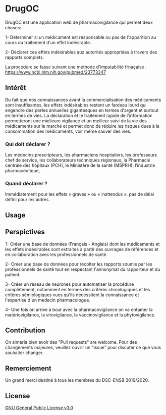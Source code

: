 # DrugOC

DrugOC est une application web de pharmacovigilance qui permet deux choses:

1- Déterminer si un médicament est responsable ou pas de l'apparition au cours du traitement d'un effet indésirable.

2- Déclarer ces effets indésirables aux autorités appropriées à travers des rapports complets. 

La procédure se fasse suivant une méthode d'imputabilité frnaçaise : https://www.ncbi.nlm.nih.gov/pubmed/23773347

## Intérêt

Du fait que nos connaissances avant la commercialisation des médicaments sont insuffisantes, les effets indésirables restent un fardeau lourd qui engendre des pertes annuelles gigantesques en termes d'argent et surtout en termes de vies. La déclaration et le traitement rapide de l'information permetteront une mielleure vigilance et un meilleur suivi de la vie des médicaments sur le marché et permet donc de réduire les risques dues à la consommation des médicaments, voir même sauver des vies.

### Qui doit déclarer ?

Les médecins prescripteurs, les pharmaciens hospitaliers, les professeurs chef de service, les collaborateurs techniques régionaux, la Pharmacie centrale des hôpitaux (PCH), le Ministère de la santé (MSPRH), l’industrie pharmaceutique,

### Quand déclarer ?

Immédiatement pour les effets « graves » ou « inattendus ». 
pas de délai défini pour les autres.

## Usage


## Perspictives

1- Créer une base de données (Français - Anglais) dont les médicaments et les effets indésirables sont extraites à partir des ouvrages de références et en collaboration avec les professionnels de santé.

2- Créer une base de données pour récolter les rapports soumis par les professionnels de santé tout en respectant l'annonymat du rapporteur et du patient.

3- Créer un réseau de neurones pour automatiser la procédure complètement, notamment en termes des critères chronlogiques et les critères sémiologiques vues qu'ils nécessitent la connaissance et l'expertise d'un medecin pharmacologue.

4- Une fois on arrive à bout avec la pharmacovigilance on va entamer la matériovigilance, la virovigilance, la vaccinovigilance et la phytovigilance.

## Contribution

On aimeria bien avoir des "Pull requests" are welcome. Pour des changements majeures, veuillez ouvrir un "issue" pour discuter ce que vous souhaiter changer. 

## Remerciement

Un grand merci destiné à tous les membres du DSC-ENSB 2019/2020.

## License
[GNU General Public License v3.0](https://choosealicense.com/licenses/gpl-3.0/)
